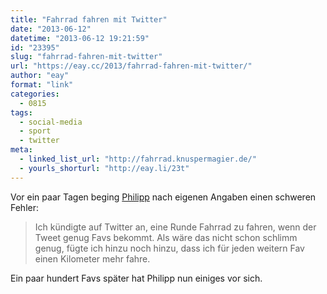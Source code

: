 ```yaml
---
title: "Fahrrad fahren mit Twitter"
date: "2013-06-12"
datetime: "2013-06-12 19:21:59"
id: "23395"
slug: "fahrrad-fahren-mit-twitter"
url: "https://eay.cc/2013/fahrrad-fahren-mit-twitter/"
author: "eay"
format: "link"
categories:
  - 0815
tags:
  - social-media
  - sport
  - twitter
meta:
  - linked_list_url: "http://fahrrad.knuspermagier.de/"
  - yourls_shorturl: "http://eay.li/23t"
---
```


Vor ein paar Tagen beging [Philipp](http://knuspermagier.de/) nach eigenen Angaben einen schweren Fehler:

> Ich kündigte auf Twitter an, eine Runde Fahrrad zu fahren, wenn der Tweet genug Favs bekommt. Als wäre das nicht schon schlimm genug, fügte ich hinzu noch hinzu, dass ich für jeden weitern Fav einen Kilometer mehr fahre.

Ein paar hundert Favs später hat Philipp nun einiges vor sich.
